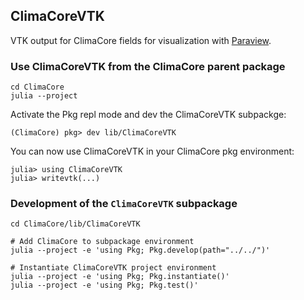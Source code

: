 ## ClimaCoreVTK

VTK output for ClimaCore fields for visualization with [Paraview](https://www.paraview.org/).

### Use ClimaCoreVTK from the ClimaCore parent package

    cd ClimaCore
    julia --project

Activate the Pkg repl mode and dev the ClimaCoreVTK subpackge:

    (ClimaCore) pkg> dev lib/ClimaCoreVTK

You can now use ClimaCoreVTK in your ClimaCore pkg environment:

    julia> using ClimaCoreVTK
    julia> writevtk(...)

### Development of the `ClimaCoreVTK` subpackage

    cd ClimaCore/lib/ClimaCoreVTK

    # Add ClimaCore to subpackage environment
    julia --project -e 'using Pkg; Pkg.develop(path="../../")'

    # Instantiate ClimaCoreVTK project environment
    julia --project -e 'using Pkg; Pkg.instantiate()'
    julia --project -e 'using Pkg; Pkg.test()'
